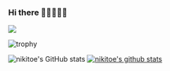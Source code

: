 ### Hi there 👋🔭🌱🤔💬
<a href="https://www.linkedin.com/in/%EC%A7%80%EC%9A%A9-%EC%8B%AC-17a606223/" target="_blank"><img src="https://img.shields.io/badge/LinkedIn-blue?style=flat-square&logo=Linkedin&logoColor=white"/></a>

![trophy](https://github-profile-trophy.vercel.app/?username=nikitoe)

![nikitoe's GitHub stats](https://github-readme-stats.vercel.app/api?username=nikitoe&show_icons=true&theme=default)  [![nikitoe's github stats](https://github-readme-stats.vercel.app/api/top-langs/?username=nikitoe&show_icons=true&hide_border=true&title_color=004386&icon_color=004386&layout=compact)](https://github.com/nikitoe)

<!--
**nikitoe/nikitoe** is a ✨ _special_ ✨ repository because its `README.md` (this file) appears on your GitHub profile.

Here are some ideas to get you started:

- 🔭 I’m currently working on ...
- 🌱 I’m currently learning ...
- 👯 I’m looking to collaborate on ...
- 🤔 I’m looking for help with ...
- 💬 Ask me about ...
- 📫 How to reach me: ...
- 😄 Pronouns: ...
- ⚡ Fun fact: ...
-->
